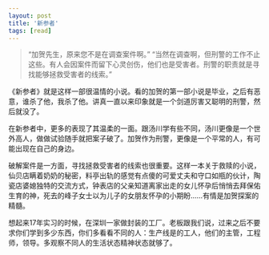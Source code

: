 ```yaml
---
layout: post
title: '新参者'
tags: [read]
---
```

> “加贺先生，原来您不是在调查案件啊。” “当然在调查啊，但刑警的工作不止这些。有人会因案件而留下心灵创伤，他们也是受害者。刑警的职责就是寻找能够拯救受害者的线索。”

《新参者》就是这样一部很温情的小说。看的加贺的第一部小说是毕业，之后有恶意，谁杀了他，我杀了他。讲真一直以来印象就是一个剑道厉害又聪明的刑警，然后就没了。

在新参者中，更多的表现了其温柔的一面。跟汤川学有些不同，汤川更像是一个世外高人，做做试验随手就把案子破了。加贺作为刑警，更像是一个平常的人，有可能出现在自己的身边。

破解案件是一方面，寻找拯救受害者的线索也很重要。这样一本关于救赎的小说，仙贝店瞒着奶奶的秘密，料亭出轨的感觉有点傻的可爱丈夫和守口如瓶的伙计，陶瓷店婆媳独特的交流方式，钟表店的父亲知道离家出走的女儿怀孕后悄悄去拜保佑生育的神，死去的峰子女士以为儿子的女朋友怀孕的小期盼……有情是加贺探案的精髓。

想起来17年实习的时候，在深圳一家做封装的工厂。老板跟我们说，过来之后不要求你们学到多少东西，你们多看看不同的人：生产线是的工人，他们的主管，工程师，领导。多观察不同人的生活状态精神状态就够了。